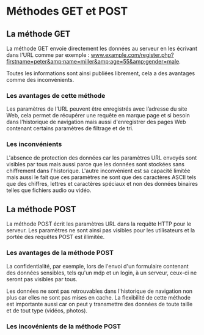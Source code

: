 # Méthodes GET et POST 
## La méthode GET


La méthode GET envoie directement les données au serveur en les écrivant dans l'URL comme par exemple : www.example.com/register.php?firstname=peter&amp;name=miller&amp;age=55&amp;gender=male.

Toutes les informations sont ainsi publiées librement, cela a des avantages comme des inconvénients. 

### Les avantages de cette méthode

Les paramètres de l’URL peuvent être enregistrés avec l’adresse du site Web, cela permet de récupérer une requête en marque page et si besoin dans l'historique de navigation mais aussi d'enregistrer des pages Web contenant certains paramètres de filtrage et de tri. 

### Les inconvénients
L'absence de protection des données car les paramètres URL envoyés sont visibles par tous mais aussi parce que les données sont stockées sans chiffrement dans l'historique. 
L'autre inconvénient est sa capacité limitée mais aussi le fait que ces paramètres ne sont que des caractères ASCII tels que des chiffres, lettres et caractères spéciaux et non des données binaires telles que fichiers audio ou vidéo. 

## La méthode POST

La méthode POST écrit les paramètres URL dans la requête HTTP pour le serveur. Les paramètres ne sont ainsi pas visibles pour les utilisateurs et la portée des requêtes POST est illimitée.

### Les avantages de la méthode POST

La confidentialité, par exemple, lors de l'envoi d'un formulaire contenant des données sensibles, tels qu'un mdp et un login, à un serveur, ceux-ci ne seront pas visibles par tous.

Les données ne sont pas retrouvables dans l'historique de navigation non plus car elles ne sont pas mises en cache. 
La flexibilité de cette méthode est importante aussi car on peut y transmettre des données de toute taille et de tout type (vidéos, photos).

### Les incovénients de la méthode POST



